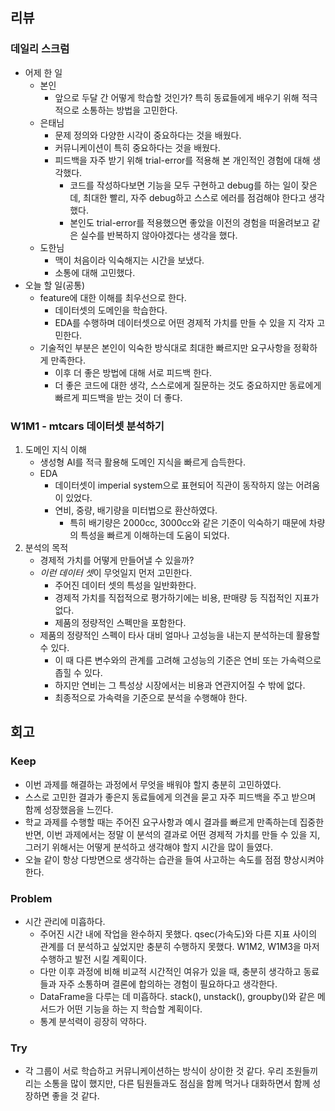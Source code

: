 ## 리뷰

### 데일리 스크럼
- 어제 한 일
  - 본인
    - 앞으로 두달 간 어떻게 학습할 것인가? 특히 동료들에게 배우기 위해 적극적으로 소통하는 방법을 고민한다.
  - 은태님
    - 문제 정의와 다양한 시각이 중요하다는 것을 배웠다.
    - 커뮤니케이션이 특히 중요하다는 것을 배웠다.
    - 피드백을 자주 받기 위해 trial-error를 적용해 본 개인적인 경험에 대해 생각했다.
      - 코드를 작성하다보면 기능을 모두 구현하고 debug를 하는 일이 잦은데, 최대한 빨리, 자주 debug하고 스스로 에러를 점검해야 한다고 생각했다.
      - 본인도 trial-error를 적용했으면 좋았을 이전의 경험을 떠올려보고 같은 실수를 반복하지 않아야겠다는 생각을 했다.
  - 도한님
    - 맥이 처음이라 익숙해지는 시간을 보냈다.
    - 소통에 대해 고민했다.
- 오늘 할 일(공통)
  - feature에 대한 이해를 최우선으로 한다.
    - 데이터셋의 도메인을 학습한다.
    - EDA를 수행하며 데이터셋으로 어떤 경제적 가치를 만들 수 있을 지 각자 고민한다.
  - 기술적인 부분은 본인이 익숙한 방식대로 최대한 빠르지만 요구사항을 정확하게 만족한다.
    - 이후 더 좋은 방법에 대해 서로 피드백 한다.
    - 더 좋은 코드에 대한 생각, 스스로에게 질문하는 것도 중요하지만 동료에게 빠르게 피드백을 받는 것이 더 좋다.
### W1M1 - mtcars 데이터셋 분석하기
1. 도메인 지식 이해
   - 생성형 AI를 적극 활용해 도메인 지식을 빠르게 습득한다.
   - EDA
     - 데이터셋이 imperial system으로 표현되어 직관이 동작하지 않는 어려움이 있었다.
     - 연비, 중량, 배기량을 미터법으로 환산하였다.
       - 특히 배기량은 2000cc, 3000cc와 같은 기준이 익숙하기 때문에 차량의 특성을 빠르게 이해하는데 도움이 되었다.
2. 분석의 목적
   - 경제적 가치를 어떻게 만들어낼 수 있을까?
   - *이런 데이터 셋*이 무엇일지 먼저 고민한다.
     - 주어진 데이터 셋의 특성을 일반화한다.
     - 경제적 가치를 직접적으로 평가하기에는 비용, 판매량 등 직접적인 지표가 없다.
     - 제품의 정량적인 스펙만을 포함한다.
   - 제품의 정량적인 스펙이 타사 대비 얼마나 고성능을 내는지 분석하는데 활용할 수 있다.
     - 이 때 다른 변수와의 관계를 고려해 고성능의 기준은 연비 또는 가속력으로 좁힐 수 있다.
     - 하지만 연비는 그 특성상 시장에서는 비용과 연관지어질 수 밖에 없다.
     - 최종적으로 가속력을 기준으로 분석을 수행해야 한다.

## 회고

### Keep
- 이번 과제를 해결하는 과정에서 무엇을 배워야 할지 충분히 고민하였다.
- 스스로 고민한 결과가 좋은지 동료들에게 의견을 묻고 자주 피드백을 주고 받으며 함께 성장했음을 느낀다.
- 학교 과제를 수행할 때는 주어진 요구사항과 예시 결과를 빠르게 만족하는데 집중한 반면, 이번 과제에서는 정말 이 분석의 결과로 어떤 경제적 가치를 만들 수 있을 지, 그러기 위해서는 어떻게 분석하고 생각해야 할지 시간을 많이 들였다.
- 오늘 같이 항상 다방면으로 생각하는 습관을 들여 사고하는 속도를 점점 향상시켜야 한다.
### Problem
- 시간 관리에 미흡하다.
  - 주어진 시간 내에 작업을 완수하지 못했다. qsec(가속도)와 다른 지표 사이의 관계를 더 분석하고 싶었지만 충분히 수행하지 못했다. W1M2, W1M3을 마저 수행하고 발전 시킬 계획이다.
  - 다만 이후 과정에 비해 비교적 시간적인 여유가 있을 때, 충분히 생각하고 동료들과 자주 소통하며 결론에 합의하는 경험이 필요하다고 생각한다.
  - DataFrame을 다루는 데 미흡하다. stack(), unstack(), groupby()와 같은 메서드가 어떤 기능을 하는 지 학습할 계획이다.
  - 통계 분석력이 굉장히 약하다.
### Try
- 각 그룹이 서로 학습하고 커뮤니케이션하는 방식이 상이한 것 같다. 우리 조원들끼리는 소통을 많이 했지만, 다른 팀원들과도 점심을 함께 먹거나 대화하면서 함께 성장하면 좋을 것 같다.